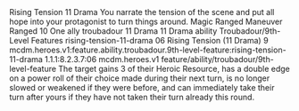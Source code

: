<ability>
  <name>Rising Tension</name>
  <cost>11 Drama</cost>
  <flavor>You narrate the tension of the scene and put all hope into your protagonist to turn things around.</flavor>
  <keywords>
    <keyword>Magic</keyword>
    <keyword>Ranged</keyword>
  </keywords>
  <type>Maneuver</type>
  <distance>Ranged 10</distance>
  <target>One ally</target>
  <metadata>
    <class>troubadour</class>
    <cost>11 Drama</cost>
    <cost_amount>11</cost_amount>
    <cost_resource>Drama</cost_resource>
    <feature_type>ability</feature_type>
    <file_dpath>Troubadour/9th-Level Features</file_dpath>
    <item_id>rising-tension-11-drama</item_id>
    <item_index>06</item_index>
    <item_name>Rising Tension (11 Drama)</item_name>
    <level>9</level>
    <scc>mcdm.heroes.v1:feature.ability.troubadour.9th-level-feature:rising-tension-11-drama</scc>
    <scdc>1.1.1:8.2.3.7:06</scdc>
    <source>mcdm.heroes.v1</source>
    <type>feature/ability/troubadour/9th-level-feature</type>
  </metadata>
  <effects>
    <effect type="mundane">The target gains 3 of their Heroic Resource, has a double edge on a power roll of their choice made during their next turn, is no longer slowed or weakened if they were before, and can immediately take their turn after yours if they have not taken their turn already this round.</effect>
  </effects>
</ability>

